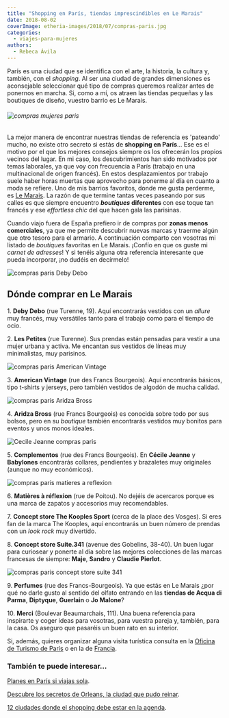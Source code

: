 ```yaml
---
title: "Shopping en París, tiendas imprescindibles en Le Marais"
date: 2018-08-02
coverImage: etheria-images/2018/07/compras-paris.jpg
categories: 
  - viajes-para-mujeres
authors: 
  - Rebeca Ávila
---
```


París es una ciudad que se identifica con el arte, la historia, la cultura y, también, con el _shopping_. Al ser una ciudad de grandes dimensiones es aconsejable seleccionar qué tipo de compras queremos realizar antes de ponernos en marcha. Si, como a mí, os atraen las tiendas pequeñas y las boutiques de diseño, vuestro barrio es Le Marais.

###### ![compras mujeres paris](etheria-images/2018/07/compras-paris-1024x683.jpg)

La mejor manera de encontrar nuestras tiendas de referencia es 'pateando' mucho, no 
existe otro secreto si estás de **shopping en París**... Ese es el motivo por el que los 
mejores consejos siempre os los ofrecerán los propios vecinos del lugar. En mi caso, los 
descubrimientos han sido motivados por temas laborales, ya que voy con frecuencia a 
París (trabajo en una multinacional de origen francés). En estos desplazamientos por 
trabajo suele haber horas muertas que aprovecho para ponerme al día en cuanto a moda se 
refiere. Uno de mis barrios favoritos, donde me gusta perderme, es [Le 
Marais](https://en.parisinfo.com/transport/73274/Quartier-du-Marais). La razón de que 
termine tantas veces paseando por sus calles es que siempre encuentro **_boutiques_ 
diferentes** con ese toque tan francés y ese _effortless chic_ del que hacen gala las 
parisinas. 

Cuando viajo fuera de España prefiero ir de compras por **zonas menos comerciales**, ya 
que me permite descubrir nuevas marcas y traerme algún que otro tesoro para el armario. 
A continuación comparto con vosotras mi listado de _boutiques_ favoritas en Le Marais. 
¡Confío en que os guste mi _carnet de adresses_! Y si tenéis alguna otra referencia 
interesante que pueda incorporar, ¡no dudéis en decírmelo! 

![compras paris Deby Debo](etheria-images/2018/07/Compras-en-Paris-Deby-Debo-1024x1024.jpg "Vestidos versátiles en © Deby Debo.")

## Dónde comprar en Le Marais

1\. **Deby Debo** (rue Turenne, 19). Aquí encontrarás vestidos con un _allure_ muy 
francés, muy versátiles tanto para el trabajo como para el tiempo de ocio. 

2\. **Les Petites** (rue Turenne). Sus prendas están pensadas para vestir a una mujer 
urbana y activa. Me encantan sus vestidos de líneas muy minimalistas, muy parisinos. 

![compras paris American Vintage](etheria-images/2018/07/compras-paris-american-vintage-1024x615.jpg "© American Vintage")

3\. **American Vintage** (rue des Francs Bourgeois). Aquí encontrarás básicos, tipo 
t-shirts y jerseys, pero también vestidos de algodón de mucha calidad. 

![compras paris Aridza Bross](etheria-images/2018/07/compras-paris-marais-Aridza-Bross-1024x536.jpg "Bolso de © Aridza Bross")

4\. **Aridza Bross** (rue Francs Bourgeois) es conocida sobre todo por sus bolsos, pero 
en su _boutique_ también encontrarás vestidos muy bonitos para eventos y unos monos 
ideales. 

![Cecile Jeanne compras paris](etheria-images/2018/07/CecileJeanne-1024x293.jpg "Complementos © Cecile Jeanne.")

5\. **Complementos** (rue des Francs Bourgeois). En **Cécile Jeanne** y **Babylones** 
encontrarás collares, pendientes y brazaletes muy originales (aunque no muy económicos). 

![compras paris matieres a reflexion](etheria-images/2018/07/matieres-a-reflexion-compras-paris-1024x739.jpg "© Matières à Réflexion")

6\. **Matières à réflexion** (rue de Poitou). No dejéis de acercaros porque es una marca 
de zapatos y accesorios muy recomendables. 

7\. **Concept store The Kooples Sport** (cerca de la place des Vosges). Si eres fan de 
la marca The Kooples, aquí encontrarás un buen número de prendas con un _look rock_ muy 
divertido. 

8\. **Concept store Suite.341** (avenue des Gobelins, 38-40). Un buen lugar para 
curiosear y ponerte al día sobre las mejores colecciones de las marcas francesas de 
siempre: **Maje**, **Sandro** y **Claudie Pierlot**. 

![compras paris concept store suite 341](etheria-images/2018/07/suite-341.jpg "© Concept store Suite.341")

9\. **Perfumes** (rue des Francs-Bourgeois). Ya que estás en Le Marais ¿por qué no darle 
gusto al sentido del olfato entrando en las **tiendas de Acqua di Parma**, **Diptyque**, 
**Guerlain** o **Jo Malone**? 

10\. **Merci** (Boulevar Beaumarchais, 111). Una buena referencia para inspirarte y 
coger ideas para vosotras, para vuestra pareja y, también, para la casa. Os aseguro que 
pasaréis un buen rato en su interior. 

Si, además, quieres organizar alguna visita turística consulta en la [Oficina de Turismo 
de París](https://es.parisinfo.com/) o en la de [Francia](https://es.france.fr/es/preparate/atout-france-espana-y-tienda-line). 

### También te puede interesar...

[Planes en París si viajas 
sola](https://etheriamagazine.com/2019/05/15/viajar-sola-que-ver-paris/). 

[Descubre los secretos de Orleans, la ciudad que pudo 
reinar](https://etheriamagazine.com/2021/11/09/que-visitar-en-orleans-francia/). 

[12 ciudades donde el shopping debe estar en la 
agenda](https://etheriamagazine.com/2021/09/07/viajes-de-compras-y-ciudades-de-shopping/).

